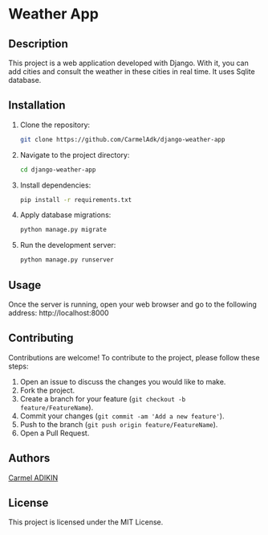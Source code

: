 # Weather App

## Description
This project is a web application developed with Django. With it, you can add cities and consult the weather in these cities in real time. It uses Sqlite database.

## Installation

1. Clone the repository:
    ```bash
    git clone https://github.com/CarmelAdk/django-weather-app 
    ```

2. Navigate to the project directory:
    ```bash
    cd django-weather-app
    ```

3. Install dependencies:
    ```bash
    pip install -r requirements.txt
    ```

4. Apply database migrations:
    ```bash
    python manage.py migrate
    ```

5. Run the development server:
    ```bash
    python manage.py runserver
    ```

## Usage

Once the server is running, open your web browser and go to the following address: http://localhost:8000

## Contributing

Contributions are welcome! To contribute to the project, please follow these steps:

1. Open an issue to discuss the changes you would like to make.
2. Fork the project.
3. Create a branch for your feature (`git checkout -b feature/FeatureName`).
4. Commit your changes (`git commit -am 'Add a new feature'`).
5. Push to the branch (`git push origin feature/FeatureName`).
6. Open a Pull Request.

## Authors
[Carmel ADIKIN](https://github.com/CarmelAdk)

## License
This project is licensed under the MIT License. 
